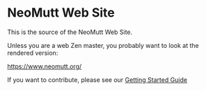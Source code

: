 # NeoMutt Web Site

This is the source of the NeoMutt Web Site.

Unless you are a web Zen master, you probably want to look at the rendered
version:

  https://www.neomutt.org/

If you want to contribute, please see our [Getting Started Guide](neomutt.org/dev/getting-started)
